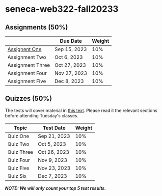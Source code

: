 # seneca-web322-fall20233


## Assignments (50%)

|   | Due Date  | Weight|
|---|---|--|
| [Assignent One](./assignments/assignment-one.md)  |  Sep 15, 2023 |10%|
| Assignment Two  | Oct 6, 2023  |10%|
| Assignment Three |  Oct 27, 2023 |10%|
| Assignment Four | Nov 27, 2023  |10%|
| Assignment Five | Dec 8, 2023  |10%|


## Quizzes (50%)

The tests will cover material in [this text](https://webprogrammingtoolsandframeworks.sdds.ca/). Please read it the relevant sections before attending Tuesday's classes.



| Topic  | Test Date  | Weight |
|---|---|--|
| Quiz One  |  Sep 21, 2023 |10%|
| Quiz Two  |  Oct 5, 2023 |10%|
| Quiz Three  | Oct 26, 2023 |10%|
| Quiz Four  |  Nov 9, 2023 |10%|
| Quiz Five  |  Nov 23, 2023 |10%|
| Quiz Six  |  Dec 7, 2023 |10%|


***NOTE: We will only count your top 5 test results.***
